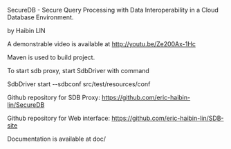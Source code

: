 SecureDB - Secure Query Processing with Data Interoperability in a Cloud Database Environment.

by Haibin LIN


A demonstrable video is available at http://youtu.be/Ze200Ax-1Hc


Maven is used to build project. 

To start sdb proxy, start SdbDriver with command

SdbDriver start --sdbconf src/test/resources/conf


Github repository for SDB Proxy: https://github.com/eric-haibin-lin/SecureDB

Github repository for Web interface: https://github.com/eric-haibin-lin/SDB-site

Documentation is available at doc/

